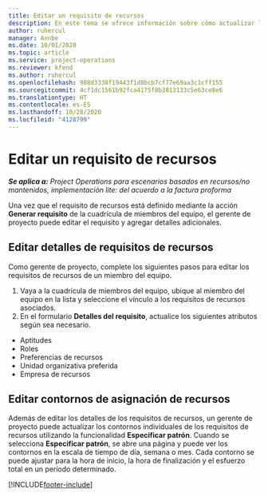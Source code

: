 ```yaml
---
title: Editar un requisito de recursos
description: En este tema se ofrece información sobre cómo actualizar la información de requisitos de recursos.
author: ruhercul
manager: Annbe
ms.date: 10/01/2020
ms.topic: article
ms.service: project-operations
ms.reviewer: kfend
ms.author: ruhercul
ms.openlocfilehash: 988d3338f19443f1d8bcb7cf77e69aa3c1cff155
ms.sourcegitcommit: 4cf1dc1561b92fca4175f0b3813133c5e63ce8e6
ms.translationtype: HT
ms.contentlocale: es-ES
ms.lasthandoff: 10/28/2020
ms.locfileid: "4128799"
---
```

# <a name="edit-a-resource-requirement"></a>Editar un requisito de recursos

_**Se aplica a:** Project Operations para escenarios basados en recursos/no mantenidos, implementación lite: del acuerdo a la factura proforma_

Una vez que el requisito de recursos está definido mediante la acción **Generar requisito** de la cuadrícula de miembros del equipo, el gerente de proyecto puede editar el requisito y agregar detalles adicionales.

## <a name="edit-resource-requirement-details"></a>Editar detalles de requisitos de recursos

Como gerente de proyecto, complete los siguientes pasos para editar los requisitos de recursos de un miembro del equipo.

1. Vaya a la cuadrícula de miembros del equipo, ubique al miembro del equipo en la lista y seleccione el vínculo a los requisitos de recursos asociados.
2. En el formulario **Detalles del requisito**, actualice los siguientes atributos según sea necesario.

- Aptitudes
- Roles
- Preferencias de recursos
- Unidad organizativa preferida
- Empresa de recursos

## <a name="edit-resource-assignment-contours"></a>Editar contornos de asignación de recursos

Además de editar los detalles de los requisitos de recursos, un gerente de proyecto puede actualizar los contornos individuales de los requisitos de recursos utilizando la funcionalidad **Especificar patrón**. Cuando se selecciona **Especificar patrón**, se abre una página y puede ver los contornos en la escala de tiempo de día, semana o mes. Cada contorno se puede ajustar para la hora de inicio, la hora de finalización y el esfuerzo total en un período determinado.

[!INCLUDE[footer-include](../includes/footer-banner.md)]